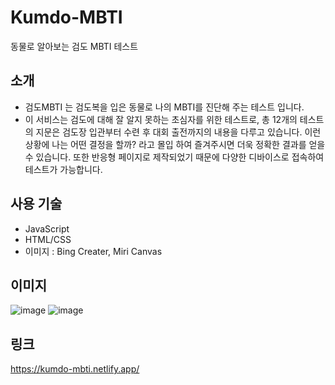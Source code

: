 # Kumdo-MBTI
동물로 알아보는 검도 MBTI 테스트

## 소개

- 검도MBTI 는 검도복을 입은 동물로 나의 MBTI를 진단해 주는 테스트 입니다. 
- 이 서비스는 검도에 대해 잘 알지 못하는 초심자를 위한 테스트로, 총 12개의 테스트의 지문은 검도장 입관부터 수련 후 대회 출전까지의 내용을 다루고 있습니다. 이런 상황에 나는 어떤 결정을 할까? 라고 몰입 하여 즐겨주시면 더욱 정확한 결과를 얻을 수 있습니다. 또한 반응형 페이지로 제작되었기 때문에 다양한 디바이스로 접속하여 테스트가 가능합니다.

## 사용 기술

- JavaScript
- HTML/CSS
- 이미지 : Bing Creater, Miri Canvas

## 이미지
![image](https://github.com/onlee1425/Kumdo-MBTI/assets/105486381/6ef80e1b-5d73-4d6c-8b42-895c0b32cea7)
![image](https://github.com/onlee1425/Kumdo-MBTI/assets/105486381/8ccf9ade-1be9-403e-8081-6ec63d737e69)


## 링크 
https://kumdo-mbti.netlify.app/
